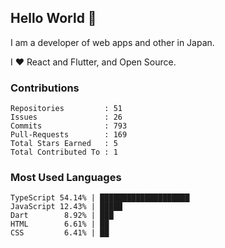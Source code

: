 ## Hello World 👋

I am a developer of web apps and other in Japan.

I ❤️ React and Flutter, and Open Source.

### Contributions

<!-- contributions start -->

    Repositories         : 51
    Issues               : 26
    Commits              : 793
    Pull-Requests        : 169
    Total Stars Earned   : 5
    Total Contributed To : 1

<!-- contributions end -->

### Most Used Languages

<!-- most-used-languages start -->

    TypeScript 54.14% | ████████████████████
    JavaScript 12.43% | █████
    Dart        8.92% | ███
    HTML        6.61% | ██
    CSS         6.41% | ██

<!-- most-used-languages end -->
